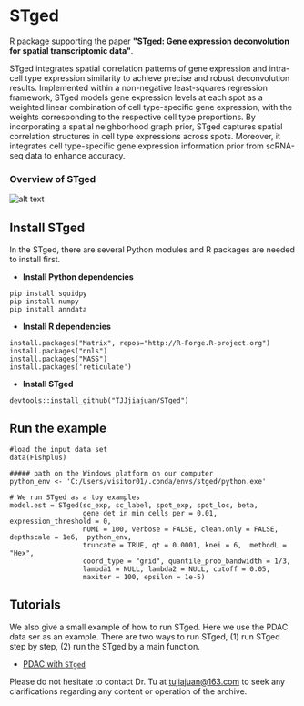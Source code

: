 # STged
R package supporting the paper **"STged: Gene expression deconvolution for spatial transcriptomic data"**. 

STged integrates spatial correlation patterns of gene expression and intra-cell type expression similarity to achieve precise and robust deconvolution results. Implemented within a non-negative least-squares regression framework, STged models gene expression levels at each spot as a weighted linear combination of cell type-specific gene expression, with the weights corresponding to the respective cell type proportions. By incorporating a spatial neighborhood graph prior, STged captures spatial correlation structures in cell type expressions across spots. Moreover, it integrates cell type-specific gene expression information prior from scRNA-seq data to enhance accuracy.
### Overview of STged
![alt
text](https://github.com/TJJjiajuan/STged/blob/main/docs/STged_mian.PNG?raw=true)

## Install STged
In the STged, there are several Python modules and R packages are needed to install first.
-   **Install Python dependencies**
``` buildoutcfg
pip install squidpy
pip install numpy
pip install anndata
```

-   **Install R dependencies**
``` buildoutcfg
install.packages("Matrix", repos="http://R-Forge.R-project.org")
install.packages("nnls")
install.packages("MASS")
install.packages('reticulate')
```

-   **Install STged**
``` buildoutcfg
devtools::install_github("TJJjiajuan/STged")
```

## Run the example
``` buildoutcfg
#load the input data set
data(Fishplus)

##### path on the Windows platform on our computer
python_env <- 'C:/Users/visitor01/.conda/envs/stged/python.exe'

# We run STged as a toy examples
model.est = STged(sc_exp, sc_label, spot_exp, spot_loc, beta,
                  gene_det_in_min_cells_per = 0.01, expression_threshold = 0,
                  nUMI = 100, verbose = FALSE, clean.only = FALSE, depthscale = 1e6,  python_env,
                  truncate = TRUE, qt = 0.0001, knei = 6,  methodL = "Hex",
                  coord_type = "grid", quantile_prob_bandwidth = 1/3,
                  lambda1 = NULL, lambda2 = NULL, cutoff = 0.05,
                  maxiter = 100, epsilon = 1e-5) 

```

## Tutorials
We also give a small example of how to run STged. Here we use the PDAC data ser as an example. There are two ways to run STged, (1) run STged step by step, (2) run the STged by a main function.
- [PDAC with `STged`](https://github.com/TJJjiajuan/STged/blob/main/docs/Demo_STged_FISH.Rmd)
  
Please do not hesitate to contact Dr. Tu at tujiajuan@163.com
to seek any clarifications regarding any content or operation of the
archive.
